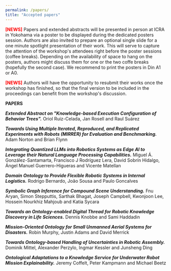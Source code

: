 ```yaml
---
permalink: /papers/
title: "Accepted papers"
---
```


<span style="color:red;"> **[NEWS]** </span>
Papers and extended abstracts will be presented in person at ICRA in Yokohama via a poster to be displayed during the dedicated posters session. Authors are also invited to prepare an optional single slide for a one minute spotlight presentation of their work. This will serve to capture the attention of the workshop's attendees right before the poster sessions (coffee breaks). Depending on the availability of space to hang on the posters, authors might discuss them for one or the two coffe breaks (hopefully the second case). We recommend to print the posters in Din A1 or A0. 

<span style="color:red;"> **[NEWS]** </span>
Authors will have the opportunity to resubmit their works once the workshop has finished, so that the final version to be included in the proceedings can benefit from the workshop's discussion. 



**PAPERS**

_**Extended Abstract on "Knowledge-based Execution Configuration of Behavior Trees".**_ Oriol Ruiz-Celada, Jan Rosell and Raul Suárez

_**Towards Using Multiple Iterated, Reproduced, and Replicated Experiments with Robots (MIRRER) for Evaluation and Benchmarking.**_ Adam Norton and Brian Flynn

_**Integrating Quantized LLMs into Robotics Systems as Edge AI to Leverage their Natural Language Processing Capabilities.**_ Miguel Á. González-Santamarta, Francisco J Rodríguez Lera, David Sobrín Hidalgo, Ángel Manuel Guerrero-Higueras and Vicente Matellan

_**Domain Ontology to Provide Flexible Robotic Systems in Internal Logistics.**_ Rodrigo Bernardo, João Sousa and Paulo Goncalves

_**Symbolic Graph Inference for Compound Scene Understanding.**_ Fnu Aryan, Simon Stepputtis, Sarthak Bhagat, Joseph Campbell, Kwonjoon Lee, Hossein Nourkhiz Mahjoub and Katia Sycara

_**Towards an Ontology-enabled Digital Thread for Robotic Knowledge Discovery in Life Sciences.**_ Dennis Knobbe and Sami Haddadin

_**Mission-Oriented Ontology for Small Unmanned Aerial Systems for Disasters.**_ Robin Murphy, Justin Adams and David Merrick

_**Towards Ontology-based Handling of Uncertainties in Robotic Assembly.**_ Dominik Mittel, Alexander Perzylo, Ingmar Kessler and Junsheng Ding

_**Ontological Adaptations to a Knowledge Service for Underwater Robot Mission Explainability.**_ Jeremy Coffelt, Peter Kampmann and Michael Beetz


<!--- 
<a href="./../documents/WOSRA_2023_paper_1.pdf" download>(download)</a>
	




**Final submission instructions**

Accepted contributions shall be modified following the comments provided by the reviewers (if any) and re-submitted through the EasyChair conference system on this [submission link](https://easychair.org/conferences/?conf=wosra2023) no later than **May 16**. You are also asked to send 

Each accepted article shall be presented in person by one of the authors during the workshop. Authors will have 10 minutes (including presentation and Q&A), so we suggest you to prepare a presentation of 7-8 minutes. It is recommended to use the official presentation template from ICRA 2023 that can be found [here](https://www.icra2023.org/programme/logos-templates). No later than **May 16**, authors shall send us (by email) the slides that will be used during the in person presentation. The preferred format is **PDF**, but we can also accept **.pptx files**. 

Note that our intention is to upload all the accepted articles and slides to our website, in order to improve the visibility their visibility. Please, if you do not want us to upload a copy of your documents, let us know. In any case, we encourage you to consider the reviewers suggestions and re-submit the article and send us the slides. 

**Registration**

Following the official requirements from the conference's organization, all accepted articles shall be presented in person. You will find information about the registration for the workshops at the official website of the conference [ICRA 2023](https://www.icra2023.org/registration).

Please, if none of the authors can register/attend the workshop in person, contact us as soon as possible.


**Additional information**

The workshop will take place at the ICC Capital Suite 16, ExCeL London. You can find attached a floor plan to find the exact room.

The tentative agenda of the workshop is now available on the workshop's website. Stay tuned to see the final agenda, which will be available before the workshop takes place.

 --->
